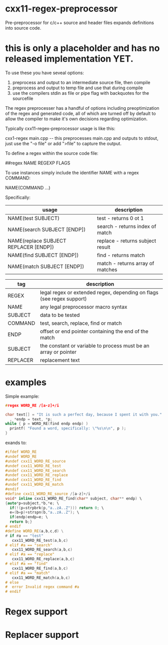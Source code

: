 # cxx11-regex-preprocessor
Pre-preprocessor for c/c++ source and header files expands definitions into source code.

# this is only a placeholder and has no released implementation YET.

To use these you have seveal options:
1. preprocess and output to an intermediate source file, then compile
2. preprocess and output to temp file and use that during compile
3. use the compilers stdin as file or pipe flag with backquotes for the sourcefile

The regex preprocesser has a handful of options including preoptimization of the regex
and generated code, all of which are turned off by default to allow the compiler to 
make it's own decisions regarding optimization.

Typically cxx11-regex-preprocessor usage is like this:

cxx1-regex main.cpp   -- this preprocesses main.cpp and outputs to stdout, just use the "-o file" or add ">file" to capture the output.

To define a regex within the source code file:

##regex NAME REGEXP FLAGS

To use instances simply include the identifier NAME with a regex COMMAND:

NAME(COMMAND ...)

Specifically:

usage | description
----- | -----
NAME(test SUBJECT)  | test - returns 0 ot 1
NAME(search SUBJECT [ENDP]) | search - returns index of match
NAME(replace SUBJECT REPLACER [ENDP]) | replace - returns subject result
NAME(find SUBJECT [ENDP]) | find - returns match
NAME(match SUBJECT [ENDP]) | match - returns array of matches

tag      | description
-------- | -------
REGEX    | legal regex or extended regex, depending on flags (see regex support)
NAME     | any legal preprocessor macro syntax
SUBJECT  | data to be tested
COMMAND  | test, search, replace, find or match
ENDP     | offset or end pointer containing the end of the match
SUBJECT  | the constant or variable to process must be an array or pointer
REPLACER | replacement text


# examples

Simple example:

```c++
#regex WORD_RE /[a-z]+/i

char text[] = "It is such a perfect day, because I spent it with you."
  , *endp = text, *p;
while { p = WORD_RE(find endp endp) )
  printf( "Found a word, specifically: \"%s\n\n", p );
}
```
exands to:
```c++
#ifdef WORD_RE
#undef WORD_RE
#undef cxx11_WORD_RE_source
#undef cxx11_WORD_RE_test
#undef cxx11_WORD_RE_search
#undef cxx11_WORD_RE_replace
#undef cxx11_WORD_RE_find
#undef cxx11_WORD_RE_match
#endif
#define cxx11_WORD_RE_source /[a-z]+/i
void* inline cxx11_WORD_RE_find(char* subject, char** endp) \
{auto*p=subject,*b,*e; \
  if(!(p=strpbrk(p,"a..zA..Z"))) return 0; \
  e=(b=p)+strspn(b,"a..zA..Z"); \
  if(endp)endp=e; \
  return b;}
# endif
#define WORD_RE(a,b,c,d) \
# if #a == "test"
   cxx11_WORD_RE_test(a,b,c)
# elif #a == "search"
   cxx11_WORD_RE_search(a,b,c)
# elif #a == "replace"
   cxx11_WORD_RE_replace(a,b,c)
# elif #a == "find"
   cxx11_WORD_RE_find(a,b,c)
# elif #a == "match"
   cxx11_WORD_RE_match(a,b,c)
# else
#  error Invalid regex command #a
# endif
```

# Regex support

# Replacer support


